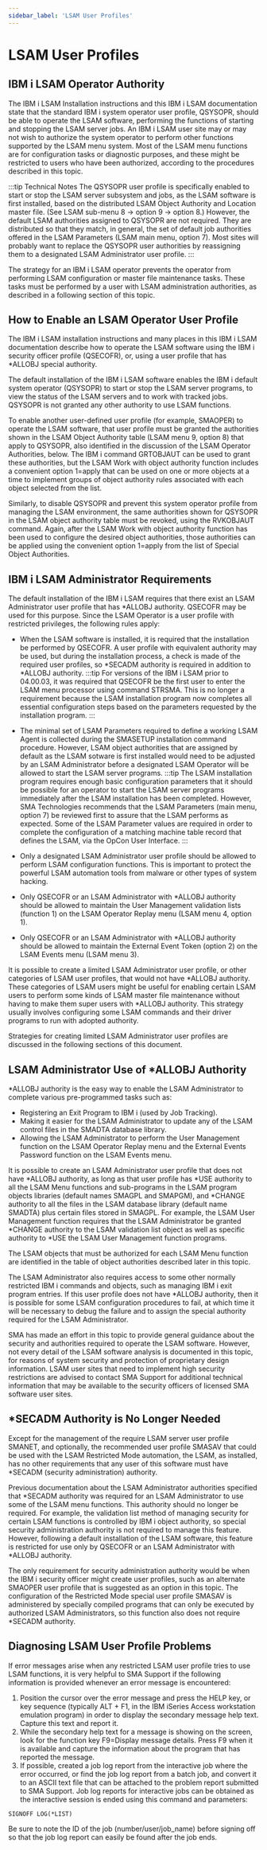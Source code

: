 ```yaml
---
sidebar_label: 'LSAM User Profiles'
---
```


# LSAM User Profiles

## IBM i LSAM Operator Authority

The IBM i LSAM Installation instructions and this IBM i LSAM documentation state that the standard IBM i system operator user profile, QSYSOPR, should be able to operate the LSAM software, performing the functions of starting and stopping the LSAM server jobs. An IBM i LSAM user site may or may not wish to authorize the system   operator to perform other functions supported by the LSAM menu system. Most of the LSAM menu functions are for configuration tasks or diagnostic purposes, and these might be restricted to users who have been authorized, according to the procedures described in this topic.

:::tip Technical Notes
The QSYSOPR user profile is specifically enabled to start or stop the LSAM server subsystem and jobs, as the LSAM software is first installed, based on the distributed LSAM Object Authority and Location master file. (See LSAM sub-menu 8 -> option 9 -> option 8.) However, the default LSAM authorities assigned to QSYSOPR are not required. They are distributed so that they match, in general, the set of default job authorities offered in the LSAM Parameters (LSAM main menu, option 7).  Most sites will probably want to replace the QSYSOPR user authorities by reassigning them to a designated LSAM Administrator user profile.
:::

The strategy for an IBM i LSAM operator prevents the operator from performing LSAM configuration or master file maintenance tasks. These tasks must be performed by a user with LSAM administration authorities, as described in a following section of this topic.

## How to Enable an LSAM Operator User Profile

The IBM i LSAM installation instructions and many places in this IBM i LSAM documentation describe how to operate the LSAM software using the IBM i security officer profile (QSECOFR), or, using a user profile that has \*ALLOBJ special authority.

The default installation of the IBM i LSAM software enables the IBM i default system operator (QSYSOPR) to start or stop the LSAM server programs, to view the status of the LSAM servers and to work with tracked jobs. QSYSOPR is not granted any other authority to use LSAM functions.

To enable another user-defined user profile (for example, SMAOPER) to operate the LSAM software, that user profile must be granted the authorities shown in the LSAM Object Authority table (LSAM menu 9, option 8) that apply to QSYSOPR, also identified in the discussion of the LSAM Operator Authorities, below. The IBM i command GRTOBJAUT can be used to grant these authorities, but the LSAM Work with object authority function includes a convenient option 1=apply that can be used on one or more objects at a time to implement groups of object authority rules associated with each object selected from the list.

Similarly, to disable QSYSOPR and prevent this system operator profile from managing the LSAM environment, the same authorities shown for QSYSOPR in the LSAM object authority table must be revoked, using the RVKOBJAUT command. Again, after the LSAM Work with object authority function has been used to configure the desired object authorities, those authorities can be applied using the convenient option 1=apply from the list of Special Object Authorities.

## IBM i LSAM Administrator Requirements

The default installation of the IBM i LSAM requires that there exist an LSAM Administrator user profile that has \*ALLOBJ authority. QSECOFR may be used for this purpose. Since the LSAM Operator is a user profile with restricted privileges, the following rules apply:

- When the LSAM software is installed, it is required that the installation be performed by QSECOFR. A user profile with equivalent authority may be used, but during the installation process, a check is made of the required user profiles, so \*SECADM authority is required in addition to \*ALLOBJ authority.
:::tip
For versions of the IBM i LSAM prior to 04.00.03, it was required that QSECOFR be the first user to enter the LSAM menu processor using command STRSMA. This is no longer a requirement because the LSAM installation program now completes all essential configuration steps based on the parameters requested by the installation program.
:::

- The minimal set of LSAM Parameters required to define a working LSAM Agent is collected during the SMASETUP installation command procedure.  However, LSAM object authorities that are assigned by default as the LSAM sotware is first installed would need to be adjusted by an LSAM Administrator before a designated LSAM Operator will be allowed to start the LSAM server programs.
:::tip
The LSAM installation program requires enough basic configuration parameters that it should be possible for an operator to start the LSAM server programs immediately after the LSAM installation has been completed. However, SMA Technologies recommends that the LSAM Parameters (main menu, option 7) be reviewed first to assure that the LSAM performs as expected. Some of the LSAM Parameter values are required in order to complete the configuration of a matching machine table record that defines the LSAM, via the OpCon User Interface.
:::
- Only a designated LSAM Administrator user profile should be allowed to perform LSAM configuration functions. This is important to protect the powerful LSAM automation tools from malware or other types of system hacking.
- Only QSECOFR or an LSAM Administrator with \*ALLOBJ authority should be allowed to maintain the User Management validation lists (function 1) on the LSAM Operator Replay menu (LSAM menu 4, option 1).
- Only QSECOFR or an LSAM Administrator with \*ALLOBJ authority should be allowed to maintain the External Event Token (option 2) on the LSAM Events menu (LSAM menu 3).

It is possible to create a limited LSAM Administrator user profile, or other categories of LSAM user profiles, that would not have \*ALLOBJ authority. These categories of LSAM users might be useful for enabling certain LSAM users to perform some kinds of LSAM master file maintenance without having to make them super users with \*ALLOBJ authority.  This strategy usually involves configuring some LSAM commands and their driver programs to run with adopted authority.

Strategies for creating limited LSAM Administrator user profiles are discussed in the following sections of this document.

## LSAM Administrator Use of \*ALLOBJ Authority

\*ALLOBJ authority is the easy way to enable the LSAM Administrator to complete various pre-programmed tasks such as:

- Registering an Exit Program to IBM i (used by Job Tracking).
- Making it easier for the LSAM Administrator to update any of the LSAM control files in the SMADTA database library.
- Allowing the LSAM Administrator to perform the User Management function on the LSAM Operator Replay menu and the External Events Password function on the LSAM Events menu.

It is possible to create an LSAM Administrator user profile that does not have \*ALLOBJ authority, as long as that user profile has \*USE authority to all the LSAM Menu functions and sub-programs in the LSAM program objects libraries (default names SMAGPL and SMAPGM), and \*CHANGE authority to all the files in the LSAM database library (default name SMADTA) plus certain files stored in SMAGPL. For example, the LSAM User Management function requires that the LSAM Administrator be granted \*CHANGE authority to the LSAM validation list object as well as specific authority to *USE the LSAM User Management function programs.

The LSAM objects that must be authorized for each LSAM Menu function are identified in the table of object authorities described later in this topic.

The LSAM Administrator also requires access to some other normally restricted IBM i commands and objects, such as managing IBM i exit program entries. If this user profile does not have \*ALLOBJ authority, then it is possible for some LSAM configuration procedures to fail, at which time it will be necessary to debug the failure and to assign the special authority required for the LSAM Administrator.

SMA has made an effort in this topic to provide general guidance about the security and authorities required to operate the LSAM software. However, not every detail of the LSAM software analysis is documented in this topic, for reasons of system security and protection of proprietary design information. LSAM user sites that need to implement high security restrictions are advised to contact SMA Support for additional technical information that may be available to the security officers of licensed
SMA software user sites. 

## \*SECADM Authority is No Longer Needed

Except for the management of the require LSAM server user profile SMANET, and optionally, the recommended user profile SMASAV that could be used with the LSAM Restricted Mode automation, the LSAM, as installed, has no other requirements that any user of this software must have \*SECADM (security administration) authority.

Previous documentation about the LSAM Administrator authorities specified that \*SECADM authority was required for an LSAM Administrator to use some of the LSAM menu functions. This authority should no longer be required. For example, the validation list method of managing security for certain LSAM functions is controlled by IBM i object authority, so special security administration authority is not required to manage this feature. However, following a default installation of the LSAM software, this feature is restricted for use only by QSECOFR or an LSAM Administrator with \*ALLOBJ authority.

The only requirement for security administration authority would be when the IBM i security officer might create user profiles, such as an alternate SMAOPER user profile that is suggested as an option in this topic. The configuration of the Restricted Mode special user profile SMASAV is administered by specially compiled programs that can only be executed by authorized LSAM Administrators, so this function also does not require \*SECADM authority.

## Diagnosing LSAM User Profile Problems

If error messages arise when any restricted LSAM user profile tries to use LSAM functions, it is very helpful to SMA Support if the following information is provided whenever an error message is encountered:

1. Position the cursor over the error message and press the HELP key, or key sequence (typically ALT + F1, in the IBM iSeries Access workstation emulation program) in order to display the secondary message help text. Capture this text and report it.
2. While the secondary help text for a message is showing on the screen, look for the function key F9=Display message details. Press F9 when it is available and capture the information about the program that has reported the message.
3. If possible, created a job log report from the interactive job where the error occurred, or find the job log report from a batch job, and convert it to an ASCII text file that can be attached to the problem report submitted to SMA Support. Job log reports for interactive jobs can be obtained as the interactive session is ended using this command and parameters:
```
SIGNOFF LOG(*LIST)
```

Be sure to note the ID of the job (number/user/job_name) before signing off so that the job log report can easily be found after the job ends.